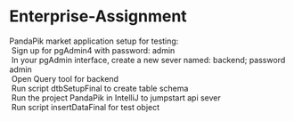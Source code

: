 # Enterprise-Assignment
PandaPik market application setup for testing:  
&nbsp;Sign up for pgAdmin4 with password: admin  
&nbsp;In your pgAdmin interface, create a new sever named: backend; password admin  
&nbsp;Open Query tool for backend  
&nbsp;Run script dtbSetupFinal to create table schema  
&nbsp;Run the project PandaPik in IntelliJ to jumpstart api sever  
&nbsp;Run script insertDataFinal for test object  
